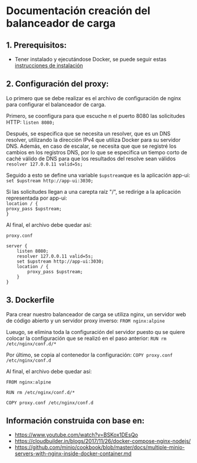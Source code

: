 # Documentación creación del balanceador de carga

## 1. Prerequisitos:

- Tener instalado y ejecutándose Docker, se puede seguir estas [instrucciones de instalación](https://docs.docker.com/engine/installation/ubuntulinux/)

## 2. Configuración del proxy:

Lo primero que se debe realizar es el archivo de configuración de nginx para configurar el balanceador de carga.

Primero, se coonfigura para que escuche n el puerto 8080 las solicitudes HTTP: `listen 8080;` </br>

Después, se especifica que se necesita un resolver, que es un DNS resolver, utilizando la dirección IPv4 que utiliza Docker para su servidor DNS. Además, en caso de escalar, se necesita que que se registré los cambios en los registros DNS, por lo que se especifica un tiempo corto de caché válido de DNS para que los resultados del resolve sean válidos `resolver 127.0.0.11 valid=5s;` </br>

Seguido a esto se define una variable `$upstream`que es la aplicación app-ui: `set $upstream http://app-ui:3030;` </br>


Si las solicitudes llegan a una carepta raíz "/", se redirige a la aplicación representada por app-ui:</br>
`location / {`</br>
    `proxy_pass $upstream;`</br>
  `}` </br>

Al final, el archivo debe quedar así:

`proxy.conf`
```
server {
    listen 8080;
    resolver 127.0.0.11 valid=5s;
    set $upstream http://app-ui:3030;
    location / {
        proxy_pass $upstream;
    }
}
```

## 3. Dockerfile

Para crear nuestro balanceador de carga se utiliza nginx, un servidor web de código abierto y un servidor proxy inverso: `FROM nginx:alpine` </br>

Lueugo, se elimina toda la configuración del servidor puesto qu se quiere colocar la configuración que se realizó en el paso anterior: `RUN rm /etc/nginx/conf.d/*` </br>

Por último, se copia al contenedor la configuración: `COPY proxy.conf /etc/nginx/conf.d` </br>

Al final, el archivo debe quedar así:

```
FROM nginx:alpine

RUN rm /etc/nginx/conf.d/*

COPY proxy.conf /etc/nginx/conf.d
```
## Información construida con base en:
- https://www.youtube.com/watch?v=BSKox1DEsQo
- https://cloudbuilder.in/blogs/2017/11/26/docker-compose-nginx-nodejs/
- https://github.com/minio/cookbook/blob/master/docs/multiple-minio-servers-with-nginx-inside-docker-container.md
